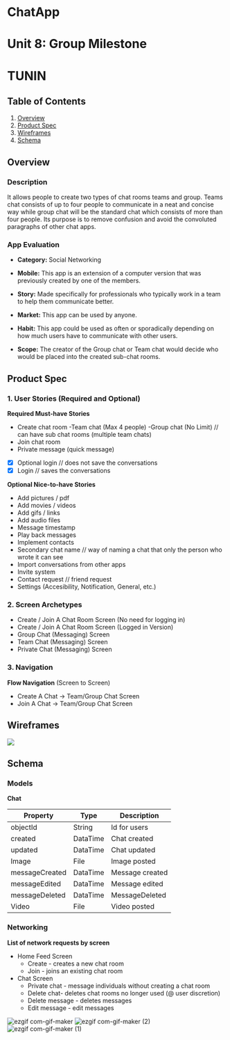 # ChatApp

Unit 8: Group Milestone
===
# TUNIN

## Table of Contents
1. [Overview](#Overview)
1. [Product Spec](#Product-Spec)
1. [Wireframes](#Wireframes)
2. [Schema](#Schema)

## Overview
### Description
It allows people to create two types of chat rooms teams and group. Teams chat consists of up to four people to communicate in a neat and concise way while group chat will be the standard chat which consists of more than four people. Its purpose is to remove confusion and avoid the convoluted paragraphs of other chat apps. 

### App Evaluation
- **Category:** Social Networking 

- **Mobile:** This app is an extension of a computer version that was previously created by one of the members. 

- **Story:** Made specifically for professionals who typically work in a team to help them communicate better.

- **Market:** This app can be used by anyone. 

- **Habit:** This app could be used as often or sporadically depending on how much users have to communicate with other users.

- **Scope:** The creator of the Group chat or Team chat would decide who would be placed into the created sub-chat rooms.

## Product Spec
### 1. User Stories (Required and Optional)

**Required Must-have Stories**

* Create chat room 
-Team chat (Max 4 people)
-Group chat (No Limit) // can have sub chat rooms (multiple team chats)
* Join chat room 
* Private message (quick message)
- [x] Optional login // does not save the conversations 
- [x] Login // saves the conversations 

**Optional Nice-to-have Stories**

* Add pictures / pdf
* Add movies / videos
* Add gifs / links
* Add audio files
* Message timestamp
* Play back messages
* Implement contacts
* Secondary chat name // way of naming a chat that only the person who wrote it can see
* Import conversations from other apps
* Invite system
* Contact request // friend request
* Settings (Accesibility, Notification, General, etc.)

### 2. Screen Archetypes

* Create / Join A Chat Room Screen (No need for logging in)
* Create / Join A Chat Room Screen (Logged in Version)
* Group Chat (Messaging) Screen
* Team Chat (Messaging) Screen
* Private Chat (Messaging) Screen

### 3. Navigation

**Flow Navigation** (Screen to Screen)
* Create A Chat -> Team/Group Chat Screen
* Join A Chat -> Team/Group Chat Screen

## Wireframes

![](https://i.imgur.com/xbHn78F.png)

## Schema
### Models

**Chat**


| Property | Type | Description |
| -------- | -------- | -------- |
| objectId     | String     | Id for users|
|created |DataTime |Chat created|
| updated | DataTime |Chat updated|
|Image |File|Image posted |
|messageCreated |DataTime|Message created|
|messageEdited|DataTime|Message edited|
|messageDeleted|DataTime|MessageDeleted|
|Video|File |Video posted|

### Networking

**List of network requests by screen**
* Home Feed Screen
    * Create - creates a new chat room
    * Join  - joins an existing chat room
* Chat Screen
    * Private chat - message individuals without creating a chat room
    * Delete chat- deletes chat rooms no longer used (@ user discretion)
    * Delete message - deletes messages
    * Edit message - edit messages


![ezgif com-gif-maker](https://user-images.githubusercontent.com/77038388/113662150-5e688d80-965c-11eb-9e16-5cacb349bcd2.gif)
![ezgif com-gif-maker (2)](https://user-images.githubusercontent.com/77038388/114492269-1a7e0700-9bcd-11eb-824d-daed1aad4916.gif)
![ezgif com-gif-maker (1)](https://user-images.githubusercontent.com/77038388/114492271-1ce06100-9bcd-11eb-81db-0bcbc3d9bf9f.gif)


